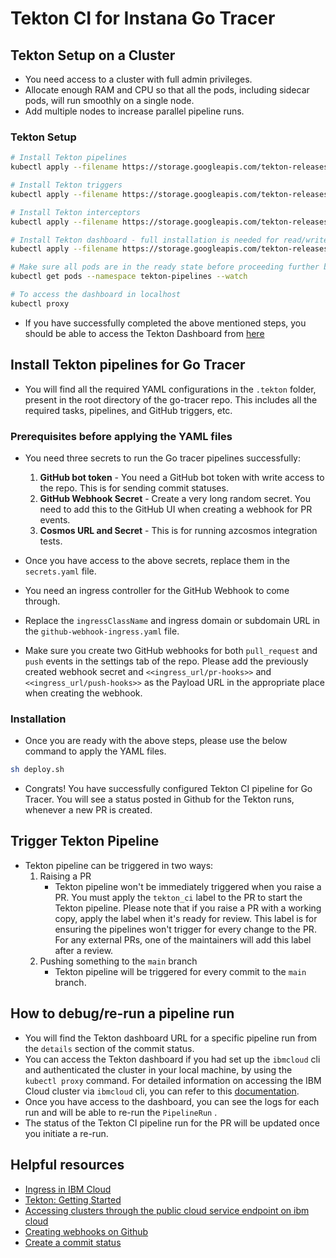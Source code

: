 # Tekton CI for Instana Go Tracer

## Tekton Setup on a Cluster

- You need access to a cluster with full admin privileges.
- Allocate enough RAM and CPU so that all the pods, including sidecar pods, will run smoothly on a single node.
- Add multiple nodes to increase parallel pipeline runs.

### Tekton Setup

```sh
# Install Tekton pipelines
kubectl apply --filename https://storage.googleapis.com/tekton-releases/pipeline/latest/release.yaml

# Install Tekton triggers
kubectl apply --filename https://storage.googleapis.com/tekton-releases/triggers/latest/release.yaml

# Install Tekton interceptors
kubectl apply --filename https://storage.googleapis.com/tekton-releases/triggers/latest/interceptors.yaml

# Install Tekton dashboard - full installation is needed for read/write capabilities. eg: to make changes in the pipeline, such as re-running a pipeline run or deleting a pipeline run. 
kubectl apply --filename https://storage.googleapis.com/tekton-releases/dashboard/latest/release-full.yaml

# Make sure all pods are in the ready state before proceeding further by issuing the following command.
kubectl get pods --namespace tekton-pipelines --watch

# To access the dashboard in localhost
kubectl proxy
```

- If you have successfully completed the above mentioned steps, you should be able to access the Tekton Dashboard from [here](http://localhost:8001/api/v1/namespaces/tekton-pipelines/services/tekton-dashboard:http/proxy/)


## Install Tekton pipelines for Go Tracer
- You will find all the required YAML configurations in the `.tekton` folder, present in the root directory of the go-tracer repo. This includes all the required tasks, pipelines, and GitHub triggers, etc.

### Prerequisites before applying the YAML files

- You need three secrets to run the Go tracer pipelines successfully:
    1. **GitHub bot token** - You need a GitHub bot token with write access to the repo. This is for sending commit statuses.
    2. **GitHub Webhook Secret** - Create a very long random secret. You need to add this to the GitHub UI when creating a webhook for PR events.
    3. **Cosmos URL and Secret** - This is for running azcosmos integration tests.

- Once you have access to the above secrets, replace them in the `secrets.yaml` file.
- You need an ingress controller for the GitHub Webhook to come through.
- Replace the `ingressClassName` and ingress domain or subdomain URL in the `github-webhook-ingress.yaml` file.
- Make sure you create two GitHub webhooks for both `pull_request` and `push` events in the settings tab of the repo. Please add the previously created webhook secret and `<<ingress_url/pr-hooks>>` and `<<ingress_url/push-hooks>>` as the Payload URL in the appropriate place when creating the webhook.

### Installation
- Once you are ready with the above steps, please use the below command to apply the YAML files.
```sh
sh deploy.sh
```
- Congrats! You have successfully configured Tekton CI pipeline for Go Tracer. You will see a status posted in Github for the Tekton runs, whenever a new PR is created.

## Trigger Tekton Pipeline
- Tekton pipeline can be triggered in two ways:
    1. Raising a PR
        - Tekton pipeline won't be immediately triggered when you raise a PR. You must apply the `tekton_ci` label to the PR to start the Tekton pipeline. Please note that if you raise a PR with a working copy, apply the label when it's ready for review. This label is for ensuring the pipelines won't trigger for every change to the PR. For any external PRs, one of the maintainers will add this label after a review.
    2. Pushing something to the `main` branch
        - Tekton pipeline will be triggered for every commit to the `main` branch.

## How to debug/re-run a pipeline run
- You will find the Tekton dashboard URL for a specific pipeline run from the `details` section of the commit status.
- You can access the Tekton dashboard if you had set up the `ibmcloud` cli and authenticated the cluster in your local machine, by using the `kubectl proxy` command. For detailed information on accessing the IBM Cloud cluster via `ibmcloud` cli, you can refer to this [documentation](https://cloud.ibm.com/docs/containers?topic=containers-access_cluster#access_public_se).
- Once you have access to the dashboard, you can see the logs for each run and will be able to re-run the `PipelineRun` .
- The status of the Tekton CI pipeline run for the PR will be updated once you initiate a re-run.

## Helpful resources
- [Ingress in IBM Cloud](https://cloud.ibm.com/docs/containers?topic=containers-managed-ingress-about)
- [Tekton: Getting Started](https://tekton.dev/docs/getting-started/)
- [Accessing clusters through the public cloud service endpoint on ibm cloud](https://cloud.ibm.com/docs/containers?topic=containers-access_cluster#access_public_se)
- [Creating webhooks on Github](https://docs.github.com/en/webhooks/using-webhooks/creating-webhooks)
- [Create a commit status](https://docs.github.com/en/rest/commits/statuses?apiVersion=2022-11-28#create-a-commit-status)
